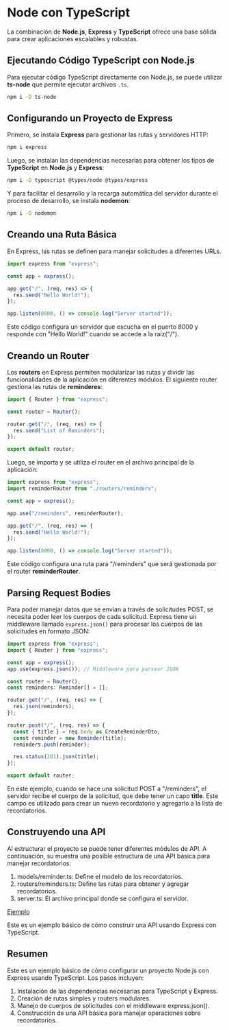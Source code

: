 # Node con TypeScript

La combinación de **Node.js**, **Express** y **TypeScript** ofrece una base sólida para crear aplicaciones escalables y robustas.

## Ejecutando Código TypeScript con Node.js

Para ejecutar código TypeScript directamente con Node.js, se puede utilizar **ts-node** que permite ejecutar archivos `.ts`.

```bash
npm i -D ts-node
```

## Configurando un Proyecto de Express

Primero, se instala **Express** para gestionar las rutas y servidores HTTP:

```bash
npm i express
```

Luego, se instalan las dependencias necesarias para obtener los tipos de **TypeScript** en **Node.js** y **Express**:

```bash
npm i -D typescript @types/node @types/express
```

Y para facilitar el desarrollo y la recarga automática del servidor durante el proceso de desarrollo, se instala **nodemon**:

```bash
npm i -D nodemon
```

## Creando una Ruta Básica

En Express, las rutas se definen para manejar solicitudes a diferentes URLs.

```ts
import express from "express";

const app = express();

app.get("/", (req, res) => {
  res.send("Hello World!");
});

app.listen(8000, () => console.log("Server started"));
```

Este código configura un servidor que escucha en el puerto 8000 y responde con "Hello World!" cuando se accede a la raíz("/").

## Creando un Router

Los **routers** en Express permiten modularizar las rutas y dividir las funcionalidades de la aplicación en diferentes módulos.
El siguiente router gestiona las rutas de **reminderes**:

```ts
import { Router } from "express";

const router = Router();

router.get("/", (req, res) => {
  res.send("List of Reminders");
});

export default router;
```

Luego, se importa y se utiliza el router en el archivo principal de la aplicación:

```ts
import express from "express";
import reminderRouter from "./routers/reminders";

const app = express();

app.use("/reminders", reminderRouter);

app.get("/", (req, res) => {
  res.send("Hello World!");
});

app.listen(8000, () => console.log("Server started"));
```

Este código configura una ruta para "/reminders" que será gestionada por el router **reminderRouter**.

## Parsing Request Bodies

Para poder manejar datos que se envían a través de solicitudes POST, se necesita poder leer los cuerpos de cada solicitud. Express tiene un middleware llamado `express.json()` para procesar los cuerpos de las solicitudes en formato JSON:

```ts
import express from "express";
import { Router } from "express";

const app = express();
app.use(express.json()); // Middleware para parsear JSON

const router = Router();
const reminders: Reminder[] = [];

router.get("/", (req, res) => {
  res.json(reminders);
});

router.post("/", (req, res) => {
  const { title } = req.body as CreateReminderDto;
  const reminder = new Reminder(title);
  reminders.push(reminder);

  res.status(201).json(title);
});

export default router;
```

En este ejemplo, cuando se hace una solicitud POST a "/reminders", el servidor recibe el cuerpo de la solicitud, que debe tener un capo **title**. Este campo es utilizado para crear un nuevo recordatorio y agregarlo a la lista de recordatorios.

## Construyendo una API

Al estructurar el proyecto se puede tener diferentes módulos de API. A continuación, su muestra una posible estructura de una API básica para manejar recordatorios:

1. models/reminder.ts: Define el modelo de los recordatorios.
2. routers/reminders.ts: Define las rutas para obtener y agregar recordatorios.
3. server.ts: El archivo principal donde se configura el servidor.

[Ejemplo](./reminders-api/)

Este es un ejemplo básico de cómo construir una API usando Express con TypeScript.

## Resumen

Este es un ejemplo básico de cómo configurar un proyecto Node.js con Express usando TypeScript. Los pasos incluyen:

1. Instalación de las dependencias necesarias para TypeScript y Express.
2. Creación de rutas simples y routers modulares.
3. Manejo de cuerpos de solicitudes con el middleware express.json().
4. Construcción de una API básica para manejar operaciones sobre recordatorios.
